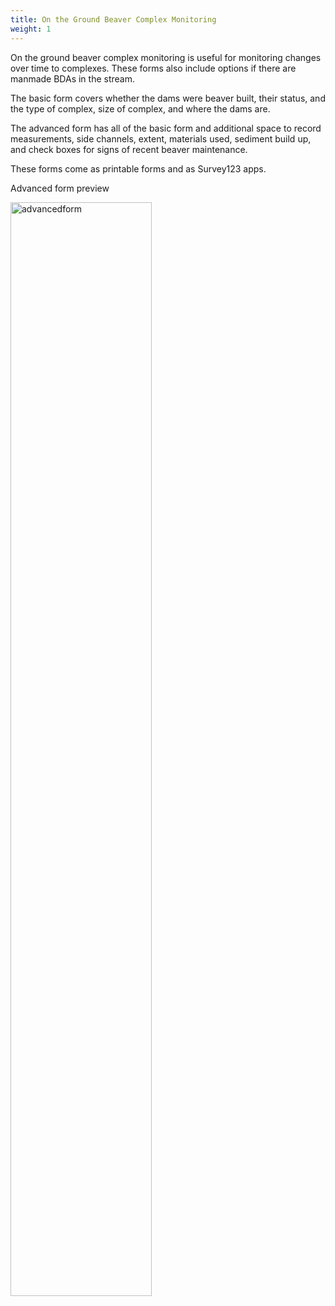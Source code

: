 ```yaml
---
title: On the Ground Beaver Complex Monitoring
weight: 1
---
```


On the ground beaver complex monitoring is useful for monitoring changes over time to complexes. These forms also include options if there are manmade BDAs in the stream.

The basic form covers whether the dams were beaver built, their status, and the type of complex, size of complex, and where the dams are.

The advanced form has all of the basic form and additional space to record measurements, side channels, extent, materials used, sediment build up, and check boxes for signs of recent beaver maintenance.



These forms come as printable forms and as Survey123 apps.



Advanced form preview

<img src="{{ site.baseurl }}/DamCensusImages/advancecomplexform.PNG" alt="advancedform" style="width: 67%;" />
